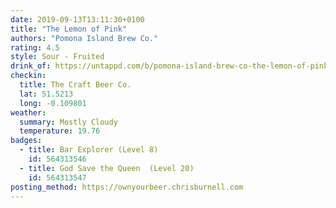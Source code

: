 ```yaml
---
date: 2019-09-13T13:11:30+0100
title: "The Lemon of Pink"
authors: "Pomona Island Brew Co."
rating: 4.5
style: Sour - Fruited
drink_of: https://untappd.com/b/pomona-island-brew-co-the-lemon-of-pink/3371091
checkin:
  title: The Craft Beer Co.
  lat: 51.5213
  long: -0.109801
weather:
  summary: Mostly Cloudy
  temperature: 19.76
badges:
  - title: Bar Explorer (Level 8)
    id: 564313546
  - title: God Save the Queen  (Level 20)
    id: 564313547
posting_method: https://ownyourbeer.chrisburnell.com
---
```

